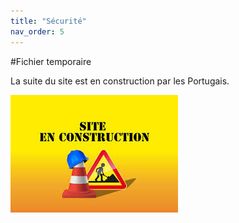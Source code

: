 ```yaml
---
title: "Sécurité"
nav_order: 5
---
```


#Fichier temporaire

La suite du site est en construction par les Portugais.

![Les portugais sont en train de construire le site](../assets/images/site_construction.jpeg)
